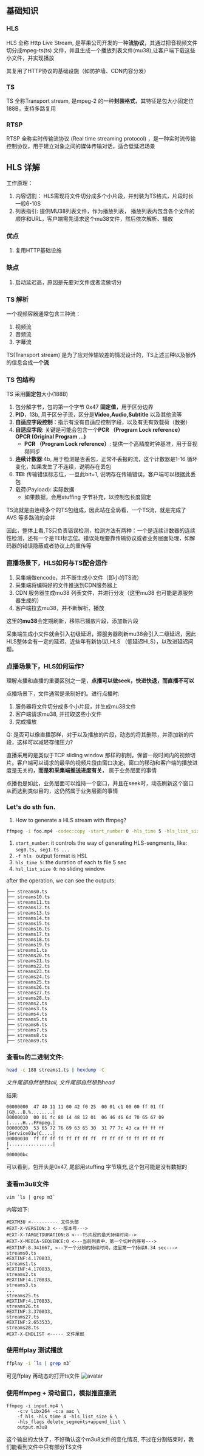 ## 基础知识
### HLS
HLS 全称 Http Live Stream, 是苹果公司开发的一种**流协议**，其通过把音视频文件切分成mpeg-ts(ts) 文件，并且生成一个播放列表文件(mu38),让客户端下载这些小文件，并实现播放

其复用了HTTP协议的基础设施（如防护墙、CDN内容分发）

### TS
TS  全称Transport stream, 是mpeg-2 的一种**封装格式**，其特征是包大小固定位188B，支持多路复用

### RTSP 
RTSP 全称实时传输流协议 (Real time streaming protocol) ，是一种实时流传输控制协议，用于建立对象之间的媒体传输对话，适合低延迟场景

## HLS 详解

工作原理：
1. 内容切割： HLS需现将文件切分成多个小片段，并封装为TS格式，片段时长一般6-10S
2. 列表指引: 提供MU38列表文件，作为播放列表， 播放列表内包含各个文件的顺序和URL，客户端需先请求这个mu38文件，然后依次解析、播放

### 优点
1. 复用HTTP基础设施
### 缺点
1. 启动延迟高，原因是先要对文件或者流做切分

### TS 解析
一个视频容器通常包含三种流：
1. 视频流
2. 音频流
3. 字幕流

TS(Transport stream) 是为了应对传输较差的情况设计的，TS上述三种以及额外的信息合成**一个流**

### TS 包结构
TS 采用**固定包**大小(188B)

1. 包分解字节，包的第一个字节 0x47 **固定值**，用于区分边界
2. **PID**，13b, 用于区分子流，区分是**Video,Audio,Subtitle** 以及其他流等
3. **自适应字段控制**：指示有没有自适应控制字段，以及有无有效载荷（数据）
4. **自适应字段**: 关键是可能会包含一个**PCR （Program Lock reference）** **OPCR (Original Program ...)**
    * **PCR （Program Lock reference）**: 提供一个高精度时钟基准，用于音视频同步
4. **连续计数器**:4b, 用于检测是否丢包，正常不丢报的流，这个计数器是1-16 循环变化，如果发生了不连续，说明存在丢包
4. **TEI**: 传输错误标志位，一旦此bit=1, 说明存在传输错误，客户端可以根据此丢包
5. 载荷(Payload): 实际数据
    * 如果数据，会用stuffing 字节补充，以控制包长度固定
  


TS流就是由连续多个的TS包组成，因此站在全局看，一个TS流，就是完成了 AVS 等多路流的合并

因此，整体上看,TS只负责错误检测，检测方法有两种：一个是连续计数器的连续性检测，还有一个是TEI标志位。错误处理要靠传输协议或者业务层面处理，如解码器的错误隐蔽或者协议上的重传等


### 直播场景下，HLS如何与TS配合运作
1. 采集端做encode，并不断生成小文件（即小的TS流）
2. 采集端将编码好的文件推送到CDN服务器上
3. CDN 服务器生成mu38 列表文件，并进行分发（这里mu38 也可能是源服务器生成的）
4. 客户端拉去mu38，并不断解析、播放

这里的**mu38**会定期刷新，移除已播放片段，添加新片段

采集端生成小文件就会引入初级延迟，源服务器刷新mu38会引入二级延迟，因此HLS整体会有一定的延迟，近些年有新协议LHLS （低延迟HLS），以改进延迟问题。

### 点播场景下，HLS如何运作?
理解点播和直播的重要区别之一是，**点播可以做seek，快进快退，而直播不可以**

点播场景下，文件通常是录制好的。进行点播时:
1. 服务器将文件切分成多个小片段，并生成mu38文件
2. 客户端请求mu38, 并拉取这些小文件
3. 完成播放

Q: 是否可以像直播那样，对于以及播放的片段，动态的将其删除，并添加新的片段，这样可以减轻存储压力?

直播采用的是类似于TCP sliding window 那样的机制，保留一段时间内的视频切片。客户端可以请求的最早的视频片段由窗口决定。窗口的移动和客户端的播放进度是无关的，**而是和采集端推送进度有关**， 属于业务层面的事情

点播也是如此，业务层面可以维持一个窗口，并且在seek时，动态刷新这个窗口从而达到类似目的，这仍然属于业务层面的事情

### Let's do sth fun.
1. How to generate a HLS stream with ffmpeg?
```bash
ffmpeg -i foo.mp4 -codec:copy -start_number 0 -hls_time 5 -hls_list_size 0 -f hls stream.m3u8
```
1. `start_number`:  it controls the way of generating HLS-sengments, like: `seg0.ts, seg1.ts ...`
2. `-f hls ` output format is HSL
3. `hls_time 5`: the duration of each ts file 5 sec
4. `hsl_list_size 0`: no sliding window.

after the operation, we can see the outputs:
```
├── streams0.ts
├── streams10.ts
├── streams11.ts
├── streams12.ts
├── streams13.ts
├── streams14.ts
├── streams15.ts
├── streams16.ts
├── streams17.ts
├── streams18.ts
├── streams19.ts
├── streams1.ts
├── streams20.ts
├── streams21.ts
├── streams22.ts
├── streams23.ts
├── streams24.ts
├── streams25.ts
├── streams26.ts
├── streams27.ts
├── streams28.ts
├── streams2.ts
├── streams3.ts
├── streams4.ts
├── streams5.ts
├── streams6.ts
├── streams7.ts
├── streams8.ts
├── streams9.ts
```


### 查看ts的二进制文件:
```bash
head -c 188 streams1.ts | hexdump -C
```
*文件尾部自然想到tail, 文件尾部自然想到head*

结果:
```
00000000  47 40 11 11 00 42 f0 25  00 01 c1 00 00 ff 01 ff  |G@...B.%........|
00000010  00 01 fc 80 14 48 12 01  06 46 46 6d 70 65 67 09  |.....H...FFmpeg.|
00000020  53 65 72 76 69 63 65 30  31 77 7c 43 ca ff ff ff  |Service01w|C....|
00000030  ff ff ff ff ff ff ff ff  ff ff ff ff ff ff ff ff  |................|
*
000000bc
```
可以看到，包开头是0x47, 尾部用stuffing 字节填充,这个包可能是没有数据的

### 查看m3u8文件
```
vim `ls | grep m3`
```
内容如下:
```
#EXTM3U <---------- 文件头部 
#EXT-X-VERSION:3 <---版本号--->
#EXT-X-TARGETDURATION:8 <---TS片段的最大持续时间-->
#EXT-X-MEDIA-SEQUENCE:0 <---当前列表中，第一个切片的序号--->
#EXTINF:8.341667, <--下一个分辨的持续时间，这里第一个持续8.34 sec--->
streams0.ts
#EXTINF:4.170833,
streams1.ts
#EXTINF:4.170833,
streams2.ts
#EXTINF:4.170833,
streams3.ts
...
streams25.ts
#EXTINF:4.170833,
streams26.ts
#EXTINF:3.370033,
streams27.ts
#EXTINF:2.653533,
streams28.ts
#EXT-X-ENDLIST <----- 文件尾部
```

### 使用ffplay 测试播放
```bash
ffplay -i `ls | grep m3`
```
可见ffplay 再动态的打开ts文件
![avatar](pics/hls.png)

### 使用ffmpeg + 滑动窗口，模拟推直播流
```
ffmpeg -i input.mp4 \
    -c:v libx264 -c:a aac \
    -f hls -hls_time 4 -hls_list_size 6 \
    -hls_flags delete_segments+append_list \
    output.m3u8
```
这个输出的太快了，不好确认这个m3u8文件的变化情况, 不过在分割结束时，我们能看到文件中只有部分TS文件